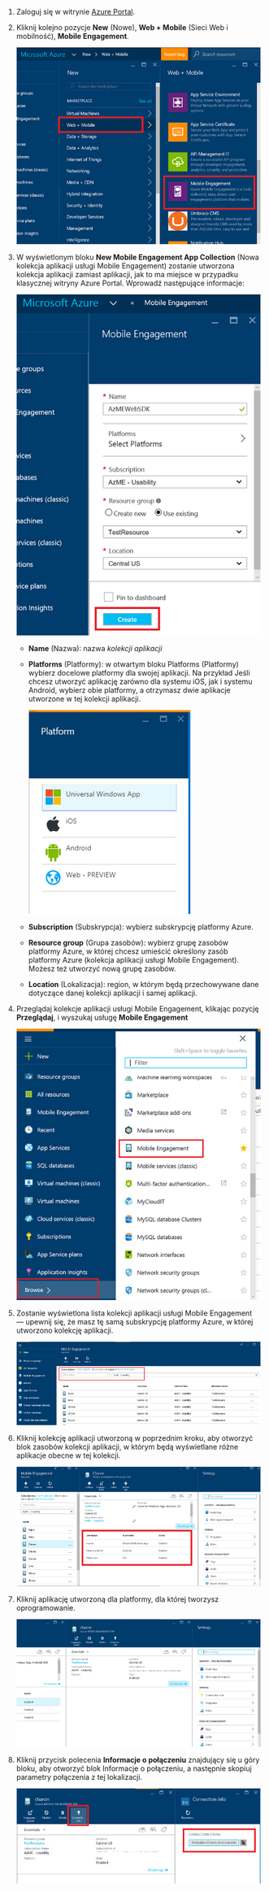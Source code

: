 
1. Zaloguj się w witrynie [Azure Portal](https://portal.azure.com).
2. Kliknij kolejno pozycje **New** (Nowe), **Web + Mobile** (Sieci Web i mobilność), **Mobile Engagement**.
   
    ![](./media/mobile-engagement-create-app-in-portal-new/browse-azme-extension.png)
3. W wyświetlonym bloku **New Mobile Engagement App Collection** (Nowa kolekcja aplikacji usługi Mobile Engagement) zostanie utworzona kolekcja aplikacji zamiast aplikacji, jak to ma miejsce w przypadku klasycznej witryny Azure Portal. Wprowadź następujące informacje:
   
    ![](./media/mobile-engagement-create-app-in-portal-new/new-azme-app.png)
   
   * **Name** (Nazwa): nazwa *kolekcji aplikacji* 
   * **Platforms** (Platformy): w otwartym bloku Platforms (Platformy) wybierz docelowe platformy dla swojej aplikacji. Na przykład Jeśli chcesz utworzyć aplikację zarówno dla systemu iOS, jak i systemu Android, wybierz obie platformy, a otrzymasz dwie aplikacje utworzone w tej kolekcji aplikacji. 
     
      ![](./media/mobile-engagement-create-app-in-portal-new/choose-platform.png)
   * **Subscription** (Subskrypcja): wybierz subskrypcję platformy Azure. 
   * **Resource group** (Grupa zasobów): wybierz grupę zasobów platformy Azure, w której chcesz umieścić określony zasób platformy Azure (kolekcja aplikacji usługi Mobile Engagement). Możesz też utworzyć nową grupę zasobów.  
   * **Location** (Lokalizacja): region, w którym będą przechowywane dane dotyczące danej kolekcji aplikacji i samej aplikacji.
4. Przeglądaj kolekcje aplikacji usługi Mobile Engagement, klikając pozycję **Przeglądaj**, i wyszukaj usługę **Mobile Engagement**
   
    ![](./media/mobile-engagement-create-app-in-portal-new/browse-mobile-engagement-menu.png)
5. Zostanie wyświetlona lista kolekcji aplikacji usługi Mobile Engagement — upewnij się, że masz tę samą subskrypcję platformy Azure, w której utworzono kolekcję aplikacji.
   
    ![](./media/mobile-engagement-create-app-in-portal-new/browse-mobile-engagement.png)
6. Kliknij kolekcję aplikacji utworzoną w poprzednim kroku, aby otworzyć blok zasobów kolekcji aplikacji, w którym będą wyświetlane różne aplikacje obecne w tej kolekcji. 
   
    ![](./media/mobile-engagement-create-app-in-portal-new/mobile-engagement-app-collection.png)
7. Kliknij aplikację utworzoną dla platformy, dla której tworzysz oprogramowanie. 
   
    ![](./media/mobile-engagement-create-app-in-portal-new/mobile-engagement-app.png)
8. Kliknij przycisk polecenia **Informacje o połączeniu** znajdujący się u góry bloku, aby otworzyć blok Informacje o połączeniu, a następnie skopiuj parametry połączenia z tej lokalizacji. 
   
    ![](./media/mobile-engagement-create-app-in-portal-new/app-connection-info.png)



<!--HONumber=Nov16_HO2-->


